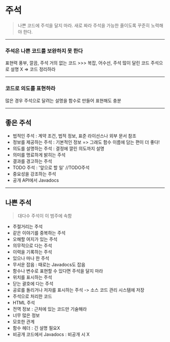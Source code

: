 # 주석

> 나쁜 코드에 주석을 달지 마라. 새로 짜라 
> 주석을 가능한 줄이도록 꾸준히 노력해야 한다.

***

### 주석은 나쁜 코드를 보완하지 못 한다
표현력 풍부, 깔끔, 주석 거의 없는 코드 >>> 복잡, 어수선, 주석 많이 달린 코드
주석으로 설명 X => 코드 정리하라

***

###  코드로 의도를 표현하라
많은 경우 주석으로 달려는 설명을 함수로 만들어 표현해도 충분

***

## 좋은 주석
* 법적인 주석 : 계약 조건, 법적 정보, 표준 라이선스나 외부 문서 참조
* 정보를 제공하는 주석 : 기본적인 정보 => 그래도 함수 이름에 담는 편이 더 좋다!
* 의도를 설명하는 주석 : 결정에 깔린 의도까지 설명 
* 의미를 명료하게 밝히는 주석 
* 결과를 경고하는 주석 
* TODO 주석 : '앞으로 할 일' //TODO주석 
* 중요성을 강조하는 주석 
* 공개 API에서 Javadocs 

***
## 나쁜 주석
> 대다수 주석이 이 범주에 속함
* 주절거리는 주석 
* 같은 이야기를 중복하는 주석
* 오해할 여지가 있는 주석 
* 의무적으로 다는 주석
* 이력을 기록하는 주석 
* 있으나 마나 한 주석
* 무서운 잡음 : 때로는 Javadocs도 잡음 
* 함수나 변수로 표현할 수 있다면 주석을 달지 마라
* 위치를 표시하는 주석 
* 닫는 괄호에 다는 주석
* 공로를 돌리거나 저자를 표시하는 주석 -> 소스 코드 관리 시스템에 저장
* 주석으로 처리한 코드 
* HTML 주석 
* 전역 정보 : 근처에 있는 코드만 기술해라
* 너무 많은 정보 
* 모호한 관계 
* 함수 헤더 : 긴 설명 필요X
* 비공개 코드에서 Javadocs : 비공개 시 X
